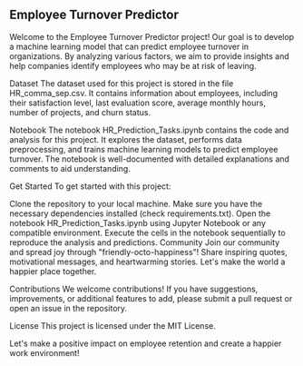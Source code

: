 ## Employee Turnover Predictor

Welcome to the Employee Turnover Predictor project! Our goal is to develop a machine learning model that can predict employee turnover in organizations. By analyzing various factors, we aim to provide insights and help companies identify employees who may be at risk of leaving.

Dataset
The dataset used for this project is stored in the file HR_comma_sep.csv. It contains information about employees, including their satisfaction level, last evaluation score, average monthly hours, number of projects, and churn status.

Notebook
The notebook HR_Prediction_Tasks.ipynb contains the code and analysis for this project. It explores the dataset, performs data preprocessing, and trains machine learning models to predict employee turnover. The notebook is well-documented with detailed explanations and comments to aid understanding.

Get Started
To get started with this project:

Clone the repository to your local machine.
Make sure you have the necessary dependencies installed (check requirements.txt).
Open the notebook HR_Prediction_Tasks.ipynb using Jupyter Notebook or any compatible environment.
Execute the cells in the notebook sequentially to reproduce the analysis and predictions.
Community
Join our community and spread joy through "friendly-octo-happiness"! Share inspiring quotes, motivational messages, and heartwarming stories. Let's make the world a happier place together.

Contributions
We welcome contributions! If you have suggestions, improvements, or additional features to add, please submit a pull request or open an issue in the repository.

License
This project is licensed under the MIT License.

Let's make a positive impact on employee retention and create a happier work environment!
